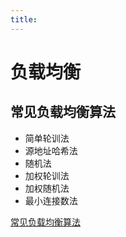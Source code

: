 ```yaml
---
title:
---
```

# 负载均衡

## 常见负载均衡算法
- 简单轮训法
- 源地址哈希法
- 随机法
- 加权轮训法
- 加权随机法
- 最小连接数法

[常见负载均衡算法](https://www.cnblogs.com/will-shun/archive/2017/09/22/7574644.html)
